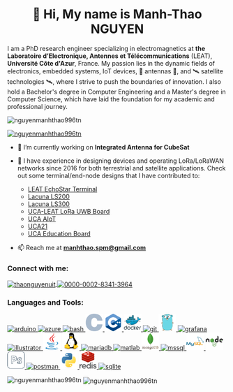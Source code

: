 <h1 align="center">👋 Hi, My name is Manh-Thao NGUYEN</h1>

I am a PhD research engineer specializing in electromagnetics at **the Laboratoire d’Electronique, Antennes et Télécommunications** (LEAT), **Université Côte d'Azur**, France. My passion lies in the dynamic fields of electronics, embedded systems, IoT devices, 📡 antennas 📡, and 🛰 satellite technologies 🛰, where I strive to push the boundaries of innovation. I also hold a Bachelor's degree in Computer Engineering and a Master's degree in Computer Science, which have laid the foundation for my academic and professional journey.

<p align="left"> <img src="https://komarev.com/ghpvc/?username=nguyenmanhthao996tn&label=Profile%20views&color=0e75b6&style=flat" alt="nguyenmanhthao996tn" /> </p>

<p align="left"> <a href="https://github.com/ryo-ma/github-profile-trophy"><img src="https://github-profile-trophy.vercel.app/?username=nguyenmanhthao996tn" alt="nguyenmanhthao996tn" /></a> </p>

- 🔭 I’m currently working on **Integrated Antenna for CubeSat**

- 📄 I have experience in designing devices and operating LoRa/LoRaWAN networks since 2016 for both terrestrial and satellite applications. Check out some terminal/end-node designs that I have contributed to:
  - [LEAT EchoStar Terminal](https://github.com/nguyenmanhthao996tn/LEAT-EchoStar-Terminal-BSP)
  - [Lacuna LS200]()
  - [Lacuna LS300]()
  - [UCA-LEAT LoRa UWB Board](https://github.com/nguyenmanhthao996tn/LoRa-UWB-Core)
  - [UCA AIoT](https://github.com/FabienFerrero/UCA_AIOT)
  - [UCA21](https://github.com/FabienFerrero/UCA21)
  - [UCA Education Board](https://github.com/FabienFerrero/UCA_Education_Board)

- 📫 Reach me at **manhthao.spm@gmail.com**

<h3 align="left">Connect with me:</h3>
<p align="left">
  <a href="https://linkedin.com/in/thaonguyenuit" target="blank">
    <img align="center" src="https://raw.githubusercontent.com/rahuldkjain/github-profile-readme-generator/master/src/images/icons/Social/linked-in-alt.svg" alt="thaonguyenuit" height="45" width="45" />
  </a>
  <a href="https://orcid.org/0000-0002-8341-3964" target="blank">
    <img align="center" src="https://upload.wikimedia.org/wikipedia/commons/0/06/ORCID_iD.svg" alt="0000-0002-8341-3964" height="40" width="60" />
  </a>
</p>


<h3 align="left">Languages and Tools:</h3>
<p align="left"> <a href="https://www.arduino.cc/" target="_blank" rel="noreferrer"> <img src="https://cdn.worldvectorlogo.com/logos/arduino-1.svg" alt="arduino" width="40" height="40"/> </a> <a href="https://azure.microsoft.com/en-in/" target="_blank" rel="noreferrer"> <img src="https://www.vectorlogo.zone/logos/microsoft_azure/microsoft_azure-icon.svg" alt="azure" width="40" height="40"/> </a> <a href="https://www.gnu.org/software/bash/" target="_blank" rel="noreferrer"> <img src="https://www.vectorlogo.zone/logos/gnu_bash/gnu_bash-icon.svg" alt="bash" width="40" height="40"/> </a> <a href="https://www.cprogramming.com/" target="_blank" rel="noreferrer"> <img src="https://raw.githubusercontent.com/devicons/devicon/master/icons/c/c-original.svg" alt="c" width="40" height="40"/> </a> <a href="https://www.w3schools.com/cpp/" target="_blank" rel="noreferrer"> <img src="https://raw.githubusercontent.com/devicons/devicon/master/icons/cplusplus/cplusplus-original.svg" alt="cplusplus" width="40" height="40"/> </a> <a href="https://www.docker.com/" target="_blank" rel="noreferrer"> <img src="https://raw.githubusercontent.com/devicons/devicon/master/icons/docker/docker-original-wordmark.svg" alt="docker" width="40" height="40"/> </a> <a href="https://git-scm.com/" target="_blank" rel="noreferrer"> <img src="https://www.vectorlogo.zone/logos/git-scm/git-scm-icon.svg" alt="git" width="40" height="40"/> </a> <a href="https://golang.org" target="_blank" rel="noreferrer"> <img src="https://raw.githubusercontent.com/devicons/devicon/master/icons/go/go-original.svg" alt="go" width="40" height="40"/> </a> <a href="https://grafana.com" target="_blank" rel="noreferrer"> <img src="https://www.vectorlogo.zone/logos/grafana/grafana-icon.svg" alt="grafana" width="40" height="40"/> </a> <a href="https://www.adobe.com/in/products/illustrator.html" target="_blank" rel="noreferrer"> <img src="https://www.vectorlogo.zone/logos/adobe_illustrator/adobe_illustrator-icon.svg" alt="illustrator" width="40" height="40"/> </a> <a href="https://www.java.com" target="_blank" rel="noreferrer"> <img src="https://raw.githubusercontent.com/devicons/devicon/master/icons/java/java-original.svg" alt="java" width="40" height="40"/> </a> <a href="https://www.linux.org/" target="_blank" rel="noreferrer"> <img src="https://raw.githubusercontent.com/devicons/devicon/master/icons/linux/linux-original.svg" alt="linux" width="40" height="40"/> </a> <a href="https://mariadb.org/" target="_blank" rel="noreferrer"> <img src="https://www.vectorlogo.zone/logos/mariadb/mariadb-icon.svg" alt="mariadb" width="40" height="40"/> </a> <a href="https://www.mathworks.com/" target="_blank" rel="noreferrer"> <img src="https://upload.wikimedia.org/wikipedia/commons/2/21/Matlab_Logo.png" alt="matlab" width="40" height="40"/> </a> <a href="https://www.mongodb.com/" target="_blank" rel="noreferrer"> <img src="https://raw.githubusercontent.com/devicons/devicon/master/icons/mongodb/mongodb-original-wordmark.svg" alt="mongodb" width="40" height="40"/> </a> <a href="https://www.microsoft.com/en-us/sql-server" target="_blank" rel="noreferrer"> <img src="https://www.svgrepo.com/show/303229/microsoft-sql-server-logo.svg" alt="mssql" width="40" height="40"/> </a> <a href="https://www.mysql.com/" target="_blank" rel="noreferrer"> <img src="https://raw.githubusercontent.com/devicons/devicon/master/icons/mysql/mysql-original-wordmark.svg" alt="mysql" width="40" height="40"/> </a> <a href="https://nodejs.org" target="_blank" rel="noreferrer"> <img src="https://raw.githubusercontent.com/devicons/devicon/master/icons/nodejs/nodejs-original-wordmark.svg" alt="nodejs" width="40" height="40"/> </a> <a href="https://www.photoshop.com/en" target="_blank" rel="noreferrer"> <img src="https://raw.githubusercontent.com/devicons/devicon/master/icons/photoshop/photoshop-line.svg" alt="photoshop" width="40" height="40"/> </a> <a href="https://postman.com" target="_blank" rel="noreferrer"> <img src="https://www.vectorlogo.zone/logos/getpostman/getpostman-icon.svg" alt="postman" width="40" height="40"/> </a> <a href="https://www.python.org" target="_blank" rel="noreferrer"> <img src="https://raw.githubusercontent.com/devicons/devicon/master/icons/python/python-original.svg" alt="python" width="40" height="40"/> </a> <a href="https://redis.io" target="_blank" rel="noreferrer"> <img src="https://raw.githubusercontent.com/devicons/devicon/master/icons/redis/redis-original-wordmark.svg" alt="redis" width="40" height="40"/> </a> <a href="https://www.sqlite.org/" target="_blank" rel="noreferrer"> <img src="https://www.vectorlogo.zone/logos/sqlite/sqlite-icon.svg" alt="sqlite" width="40" height="40"/> </a> </p>

<p><img align="left" src="https://github-readme-stats.vercel.app/api/top-langs?username=nguyenmanhthao996tn&show_icons=true&locale=en&layout=compact" alt="nguyenmanhthao996tn" /></p>

<p>&nbsp;<img align="center" src="https://github-readme-stats.vercel.app/api?username=nguyenmanhthao996tn&show_icons=true&locale=en" alt="nguyenmanhthao996tn" /></p>

